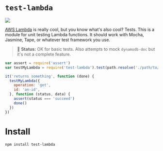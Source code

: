# `test-lambda`

[![](https://img.shields.io/npm/v/test-lambda.svg?style=flat-square)](https://www.npmjs.com/package/test-lambda)

[AWS Lambda](https://aws.amazon.com/lambda/) is really cool, but you know what's also cool? Tests. This is a module for unit testing Lambda functions. It should work with Mocha, Jasmine, Tape, or whatever test framework you use.

> :rotating_light: **Status:** OK for basic tests. Also attempts to mock `dynamodb-doc` but it's not a complete feature.

```js
var assert = require('assert')
var testMyLambda = require('test-lambda').test(path.resolve('./path/to/your/lambda/index.js'))

it('returns something', function (done) {
  testMyLambda({
    operation: 'get',
    id: 'an-id',
  }, function (status, data) {
    assert(status === 'succeed')
    done()
  })
})
```

# Install

```bash
npm install test-lambda
```
